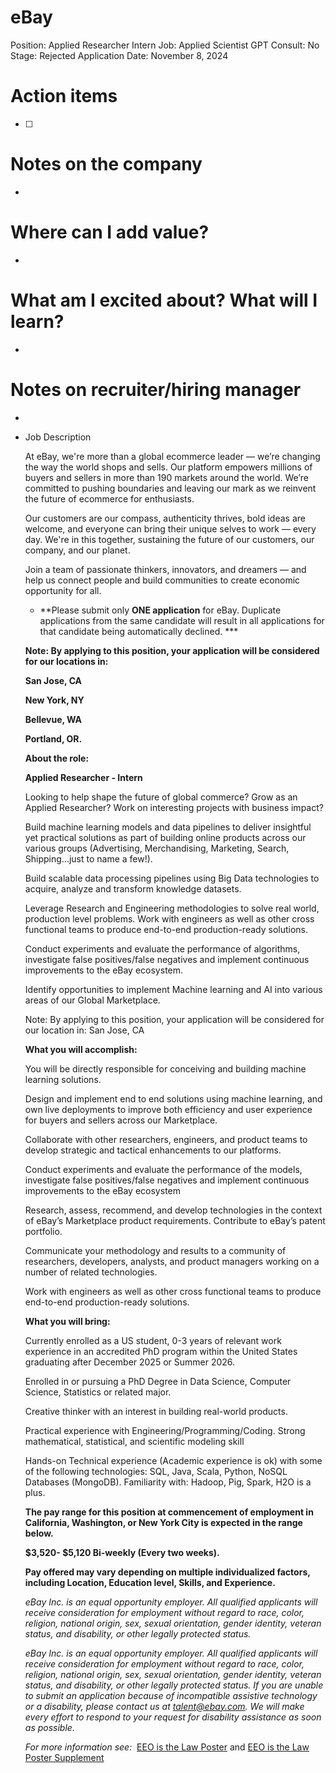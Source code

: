 # eBay

Position: Applied Researcher Intern
Job: Applied Scientist
GPT Consult: No
Stage: Rejected
Application Date: November 8, 2024

# Action items

- [ ]  

# Notes on the company

- 

# Where can I add value?

- 

# What am I excited about? What will I learn?

- 

# Notes on recruiter/hiring manager

- 

- Job Description
    
    At eBay, we're more than a global ecommerce leader — we’re 
    changing the way the world shops and sells. Our platform empowers 
    millions of buyers and sellers in more than 190 markets around the 
    world. We’re committed to pushing boundaries and leaving our mark as we 
    reinvent the future of ecommerce for enthusiasts.
    
    Our 
    customers are our compass, authenticity thrives, bold ideas are welcome,
     and everyone can bring their unique selves to work — every day. We're 
    in this together, sustaining the future of our customers, our company, 
    and our planet.
    
    Join a team of passionate thinkers, 
    innovators, and dreamers — and help us connect people and build 
    communities to create economic opportunity for all.
    
    - **Please submit only **ONE application** for eBay. Duplicate applications from the same candidate will result in all applications for that candidate being automatically declined. ***
    
    **Note: By applying to this position, your application will be considered for our locations in:**
    
    **San Jose, CA**
    
    **New York, NY**
    
    **Bellevue, WA**
    
    **Portland, OR.**
    
    **About the role:**
    
    **Applied Researcher - Intern**
    
    Looking
     to help shape the future of global commerce? Grow as an Applied 
    Researcher? Work on interesting projects with business impact?
    
    Build
     machine learning models and data pipelines to deliver insightful yet 
    practical solutions as part of building online products across our 
    various groups (Advertising, Merchandising, Marketing, Search, 
    Shipping...just to name a few!).
    
    Build scalable data processing pipelines using Big Data technologies to acquire, analyze and transform knowledge datasets.
    
    Leverage
     Research and Engineering methodologies to solve real world, production 
    level problems. Work with engineers as well as other cross functional 
    teams to produce end-to-end production-ready solutions.
    
    Conduct 
    experiments and evaluate the performance of algorithms, investigate 
    false positives/false negatives and implement continuous improvements to
     the eBay ecosystem.
    
    Identify opportunities to implement Machine learning and AI into various areas of our Global Marketplace.
    
    Note: By applying to this position, your application will be considered for our location in: San Jose, CA
    
    **What you will accomplish:**
    
    You will be directly responsible for conceiving and building machine learning solutions.
    
    Design
     and implement end to end solutions using machine learning, and own live
     deployments to improve both efficiency and user experience for buyers 
    and sellers across our Marketplace.
    
    Collaborate with other 
    researchers, engineers, and product teams to develop strategic and 
    tactical enhancements to our platforms.
    
    Conduct experiments and 
    evaluate the performance of the models, investigate false 
    positives/false negatives and implement continuous improvements to the 
    eBay ecosystem
    
    Research, assess, recommend, and develop 
    technologies in the context of eBay’s Marketplace product requirements. 
    Contribute to eBay’s patent portfolio.
    
    Communicate your 
    methodology and results to a community of researchers, developers, 
    analysts, and product managers working on a number of related 
    technologies.
    
    Work with engineers as well as other cross functional teams to produce end-to-end production-ready solutions.
    
    **What you will bring:**
    
    Currently
     enrolled as a US student, 0-3 years of relevant work experience in an 
    accredited PhD program within the United States graduating after 
    December 2025 or Summer 2026.
    
    Enrolled in or pursuing a PhD Degree in Data Science, Computer Science, Statistics or related major.
    
    Creative thinker with an interest in building real-world products.
    
    Practical experience with Engineering/Programming/Coding. Strong mathematical, statistical, and scientific modeling skill
    
    Hands-on
     Technical experience (Academic experience is ok) with some of the 
    following technologies: SQL, Java, Scala, Python, NoSQL Databases 
    (MongoDB). Familiarity with: Hadoop, Pig, Spark, H2O is a plus.
    
    **The
     pay range for this position at commencement of employment in 
    California, Washington, or New York City is expected in the range below.**
    
    **$3,520- $5,120 Bi-weekly (Every two weeks).**
    
    **Pay offered may vary depending on multiple individualized factors, including Location, Education level, Skills, and Experience.**
    
    *eBay
     Inc. is an equal opportunity employer. All qualified applicants will 
    receive consideration for employment without regard to race, color, 
    religion, national origin, sex, sexual orientation, gender identity, 
    veteran status, and disability, or other legally protected status.*
    
    *eBay
     Inc. is an equal opportunity employer. All qualified applicants will 
    receive consideration for employment without regard to race, color, 
    religion, national origin, sex, sexual orientation, gender identity, 
    veteran status, and disability, or other legally protected status. If 
    you are unable to submit an application because of incompatible 
    assistive technology or a disability, please contact us at [talent@ebay.com](mailto:talent@ebay.com). We will make every effort to respond to your request for disability assistance as soon as possible.*
    
    *For more information see:*  [EEO is the Law Poster](https://www.dol.gov/sites/dolgov/files/ofccp/regs/compliance/posters/pdf/eeopost.pdf) and [EEO is the Law Poster Supplement](https://www.dol.gov/sites/dolgov/files/ofccp/regs/compliance/posters/pdf/OFCCP_EEO_Supplement_Final_JRF_QA_508c.pdf)